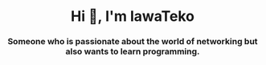 <h1 align="center">Hi 👋, I'm lawaTeko</h1>
<h3 align="center">Someone who is passionate about the world of networking but also wants to learn programming.</h3>
